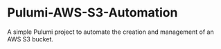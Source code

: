 # Pulumi-AWS-S3-Automation
A simple Pulumi project to automate the creation and management of an AWS S3 bucket.

